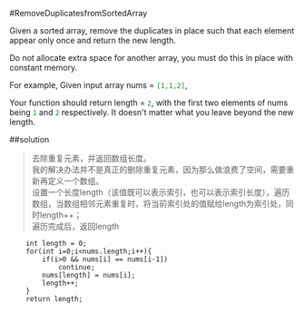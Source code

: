 #RemoveDuplicatesfromSortedArray

Given a sorted array, remove the duplicates in place such that each element appear only once and return the new length.

Do not allocate extra space for another array, you must do this in place with constant memory.

For example,
Given input array nums = <font color='rgb(199,37,78)'>`[1,1,2]`</font>,

Your function should return length = <font color='rgb(199,37,78)'>`2`</font>, with the first two elements of nums being <font color='rgb(199,37,78)'>`1`</font> and <font color='rgb(199,37,78)'>`2`</font> respectively. It doesn't matter what you leave beyond the new length.

##solution

>去除重复元素，并返回数组长度。<br/>
>我的解决办法并不是真正的删除重复元素，因为那么做浪费了空间，需要重新再定义一个数组。<br/>
>设置一个长度length（该值既可以表示索引，也可以表示索引长度），遍历数组，当数组相邻元素重复时，将当前索引处的值赋给length为索引处，同时length++；<br>
>遍历完成后，返回length

        int length = 0;
        for(int i=0;i<nums.length;i++){
        	if(i>0 && nums[i] == nums[i-1])
        		continue;
        	nums[length] = nums[i];
        	length++;
        }
        return length;